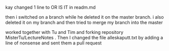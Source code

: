 kay changed 1 line to OR IS IT in readm.md

then i switched on a branch while he deleted it on the master branch. i also deleted it on my branch and then tried to merge my branch into the master


worked together with Tu and Tim and forking repository MisterTu/LectureNotes . Then I changed the file alleskaputt.txt by adding a line of nonsense and sent them a pull request